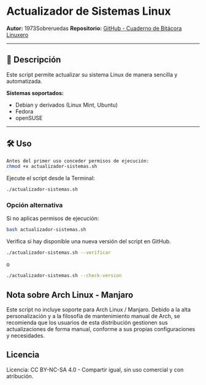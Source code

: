 # Actualizador de Sistemas Linux

**Autor:** 1973Sobreruedas
**Repositorio:** [GitHub - Cuaderno de Bitácora Linuxero](https://github.com/1973Sobreruedas/Cuaderno-Bitacora-Linuxero-1973Sobreruedas)

---

## 🧾 Descripción

Este script permite actualizar su sistema Linux de manera sencilla y automatizada.

**Sistemas soportados:**

- Debian y derivados (Linux Mint, Ubuntu)
- Fedora
- openSUSE

---

## 🛠️ Uso

```bash
Antes del primer uso conceder permisos de ejecución:
chmod +x actualizador-sistemas.sh
```

Ejecute el script desde la Terminal:
```bash
./actualizador-sistemas.sh
```

### Opción alternativa
Si no aplicas permisos de ejecución:

```bash
bash actualizador-sistemas.sh
```

Verifica si hay disponible una nueva versión del script en GitHub.
```bash
./actualizador-sistemas.sh --verificar
```

o

```bash
./actualizador-sistemas.sh --check-version
```

## Nota sobre Arch Linux - Manjaro

Este script no incluye soporte para Arch Linux / Manjaro.
Debido a la alta personalización y a la filosofía de mantenimiento manual de Arch, se recomienda que los usuarios de esta distribución gestionen sus actualizaciones de forma manual, conforme a sus propias configuraciones y necesidades.

## Licencia

Licencia: CC BY-NC-SA 4.0 - Compartir igual, sin uso comercial y con atribución.
